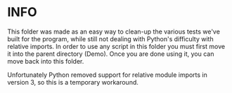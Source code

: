 # INFO
This folder was made as an easy way to clean-up the various tests we've built for the program, while still not dealing with Python's difficulty with relative imports. In order to use any script in this folder you must first move it into the parent directory (Demo). Once you are done using it, you can move back into this folder.

Unfortunately Python removed support for relative module imports in version 3, so this is a temporary workaround.